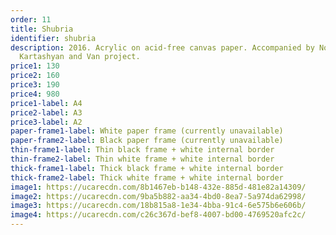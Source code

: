 ```yaml
---
order: 11
title: Shubria
identifier: shubria
description: 2016. Acrylic on acid-free canvas paper. Accompanied by Norayr
  Kartashyan and Van project.
price1: 130
price2: 160
price3: 190
price4: 980
price1-label: A4
price2-label: A3
price3-label: A2
paper-frame1-label: White paper frame (currently unavailable)
paper-frame2-label: Black paper frame (currently unavailable)
thin-frame1-label: Thin black frame + white internal border
thin-frame2-label: Thin white frame + white internal border
thick-frame1-label: Thick black frame + white internal border
thick-frame2-label: Thick white frame + white internal border
image1: https://ucarecdn.com/8b1467eb-b148-432e-885d-481e82a14309/
image2: https://ucarecdn.com/9ba5b882-aa34-4bd0-8ea7-5a974da62998/
image3: https://ucarecdn.com/18b815a8-1e34-4bba-91c4-6e575b6e606b/
image4: https://ucarecdn.com/c26c367d-bef8-4007-bd00-4769520afc2c/
---
```

